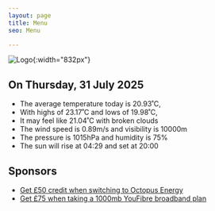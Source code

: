 ```yaml
---
layout: page
title: Menu
seo: Menu

---
```


![Logo](/images/logo.jpg){:width="832px"}

<!-- weather_marker starts -->
## On Thursday, 31 July 2025

- The average temperature today is 20.93˚C,
- With highs of 23.17˚C and lows of 19.98˚C,
- It may feel like 21.04˚C with broken clouds
- The wind speed is 0.89m/s and visibility is 10000m
- The pressure is 1015hPa and humidity is 75%
- The sun will rise at 04:29 and set at 20:00

<!-- weather_marker ends -->

## Sponsors

- [Get £50 credit when switching to Octopus Energy](https://bit.ly/3oD1nnS)
- [Get £75 when taking a 1000mb YouFibre broadband plan](https://aklam.io/91zWhU?)
